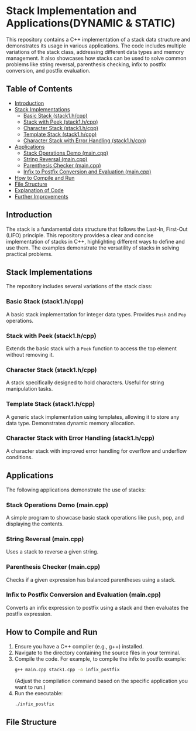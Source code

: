 # Stack Implementation and Applications(DYNAMIC & STATIC)

This repository contains a C++ implementation of a stack data structure and demonstrates its usage in various applications.  The code includes multiple variations of the stack class, addressing different data types and memory management.  It also showcases how stacks can be used to solve common problems like string reversal, parenthesis checking, infix to postfix conversion, and postfix evaluation.

## Table of Contents

- [Introduction](#introduction)
- [Stack Implementations](#stack-implementations)
    - [Basic Stack (stack1.h/cpp)](#basic-stack)
    - [Stack with Peek (stack1.h/cpp)](#stack-with-peek)
    - [Character Stack (stack1.h/cpp)](#character-stack)
    - [Template Stack (stack1.h/cpp)](#template-stack)
    - [Character Stack with Error Handling (stack1.h/cpp)](#character-stack-with-error-handling)
- [Applications](#applications)
    - [Stack Operations Demo (main.cpp)](#stack-operations-demo)
    - [String Reversal (main.cpp)](#string-reversal)
    - [Parenthesis Checker (main.cpp)](#parenthesis-checker)
    - [Infix to Postfix Conversion and Evaluation (main.cpp)](#infix-to-postfix-conversion-and-evaluation)
- [How to Compile and Run](#how-to-compile-and-run)
- [File Structure](#file-structure)
- [Explanation of Code](#explanation-of-code)
- [Further Improvements](#further-improvements)


## Introduction

The stack is a fundamental data structure that follows the Last-In, First-Out (LIFO) principle.  This repository provides a clear and concise implementation of stacks in C++, highlighting different ways to define and use them.  The examples demonstrate the versatility of stacks in solving practical problems.

## Stack Implementations

The repository includes several variations of the stack class:

### Basic Stack (stack1.h/cpp)

A basic stack implementation for integer data types.  Provides `Push` and `Pop` operations.

### Stack with Peek (stack1.h/cpp)

Extends the basic stack with a `Peek` function to access the top element without removing it.

### Character Stack (stack1.h/cpp)

A stack specifically designed to hold characters.  Useful for string manipulation tasks.

### Template Stack (stack1.h/cpp)

A generic stack implementation using templates, allowing it to store any data type. Demonstrates dynamic memory allocation.

### Character Stack with Error Handling (stack1.h/cpp)

A character stack with improved error handling for overflow and underflow conditions.

## Applications

The following applications demonstrate the use of stacks:

### Stack Operations Demo (main.cpp)

A simple program to showcase basic stack operations like push, pop, and displaying the contents.

### String Reversal (main.cpp)

Uses a stack to reverse a given string.

### Parenthesis Checker (main.cpp)

Checks if a given expression has balanced parentheses using a stack.

### Infix to Postfix Conversion and Evaluation (main.cpp)

Converts an infix expression to postfix using a stack and then evaluates the postfix expression.

## How to Compile and Run

1.  Ensure you have a C++ compiler (e.g., g++) installed.
2.  Navigate to the directory containing the source files in your terminal.
3.  Compile the code. For example, to compile the infix to postfix example:
    ```bash
    g++ main.cpp stack1.cpp -o infix_postfix
    ```
    (Adjust the compilation command based on the specific application you want to run.)
4.  Run the executable:
    ```bash
    ./infix_postfix
    ```

## File Structure